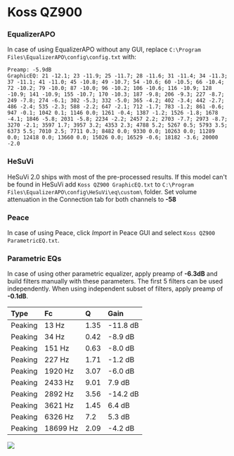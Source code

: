 # Koss QZ900

### EqualizerAPO
In case of using EqualizerAPO without any GUI, replace `C:\Program Files\EqualizerAPO\config\config.txt`
with:
```
Preamp: -5.9dB
GraphicEQ: 21 -12.1; 23 -11.9; 25 -11.7; 28 -11.6; 31 -11.4; 34 -11.3; 37 -11.1; 41 -11.0; 45 -10.8; 49 -10.7; 54 -10.6; 60 -10.5; 66 -10.4; 72 -10.2; 79 -10.0; 87 -10.0; 96 -10.2; 106 -10.6; 116 -10.9; 128 -10.9; 141 -10.9; 155 -10.7; 170 -10.3; 187 -9.8; 206 -9.3; 227 -8.7; 249 -7.8; 274 -6.1; 302 -5.3; 332 -5.0; 365 -4.2; 402 -3.4; 442 -2.7; 486 -2.4; 535 -2.3; 588 -2.2; 647 -2.1; 712 -1.7; 783 -1.2; 861 -0.6; 947 -0.1; 1042 0.1; 1146 0.0; 1261 -0.4; 1387 -1.2; 1526 -1.8; 1678 -4.1; 1846 -5.8; 2031 -5.8; 2234 -2.2; 2457 2.2; 2703 -7.7; 2973 -8.7; 3270 -2.1; 3597 1.7; 3957 3.2; 4353 2.3; 4788 5.2; 5267 0.5; 5793 3.5; 6373 5.5; 7010 2.5; 7711 0.3; 8482 0.0; 9330 0.0; 10263 0.0; 11289 0.0; 12418 0.0; 13660 0.0; 15026 0.0; 16529 -0.6; 18182 -3.6; 20000 -2.0
```

### HeSuVi
HeSuVi 2.0 ships with most of the pre-processed results. If this model can't be found in HeSuVi add
`Koss QZ900 GraphicEQ.txt` to `C:\Program Files\EqualizerAPO\config\HeSuVi\eq\custom\` folder.
Set volume attenuation in the Connection tab for both channels to **-58**

### Peace
In case of using Peace, click *Import* in Peace GUI and select `Koss QZ900 ParametricEQ.txt`.

### Parametric EQs
In case of using other parametric equalizer, apply preamp of **-6.3dB** and build filters manually
with these parameters. The first 5 filters can be used independently.
When using independent subset of filters, apply preamp of **-0.1dB**.

| Type    | Fc       |    Q | Gain     |
|:--------|:---------|:-----|:---------|
| Peaking | 13 Hz    | 1.35 | -11.8 dB |
| Peaking | 34 Hz    | 0.42 | -8.9 dB  |
| Peaking | 151 Hz   | 0.63 | -8.0 dB  |
| Peaking | 227 Hz   | 1.71 | -1.2 dB  |
| Peaking | 1920 Hz  | 3.07 | -6.0 dB  |
| Peaking | 2433 Hz  | 9.01 | 7.9 dB   |
| Peaking | 2892 Hz  | 3.56 | -14.2 dB |
| Peaking | 3621 Hz  | 1.45 | 6.4 dB   |
| Peaking | 6326 Hz  | 7.2  | 5.3 dB   |
| Peaking | 18699 Hz | 2.09 | -4.2 dB  |

![](https://raw.githubusercontent.com/jaakkopasanen/AutoEq/master/results/rtings/avg/Koss%20QZ900/Koss%20QZ900.png)